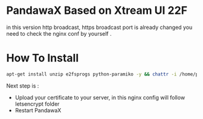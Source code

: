 # PandawaX Based on Xtream UI 22F

in this version http broadcast, https broadcast port is already changed you need to check the nginx conf by yourself .

# How To Install 
```bash
apt-get install unzip e2fsprogs python-paramiko -y && chattr -i /home/pandawaxtream/iptv_panel_pro/GeoLite2.mmdb && rm -rf /home/pandawaxtream/iptv_panel_pro/admin && rm -rf /home/pandawaxtream/iptv_panel_pro/pytools && wget "https://github.com/PandawaCodes/PandawaAdmin/archive/master.zip" -O /tmp/update.zip -o /dev/null && unzip /tmp/update.zip -d /tmp/update/ && cp -rf /tmp/update/PandawaAdmin-master/* /home/pandawaxtream/iptv_panel_pro/ && rm -rf /tmp/update/PandawaAdmin-master && rm /tmp/update.zip && rm -rf /tmp/update && chattr +i /home/pandawaxtream/iptv_panel_pro/GeoLite2.mmdb && chown -R pandawaxtream:pandawaxtream /home/pandawaxtream/ && chmod +x /home/pandawaxtream/iptv_panel_pro/permissions.sh && /home/pandawaxtream/iptv_panel_pro/permissions.sh && /home/pandawaxtream/iptv_panel_pro/start.sh
```
Next step is : 
- Upload your certificate to your server, in this nginx config will follow letsencrypt folder
- Restart PandawaX

